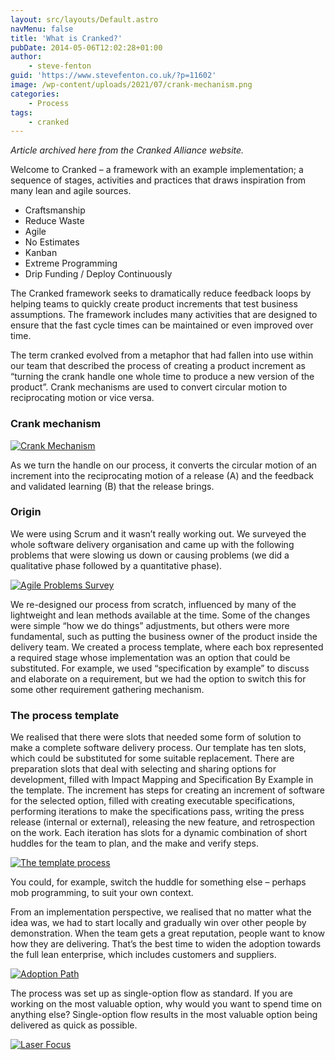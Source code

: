 ```yaml
---
layout: src/layouts/Default.astro
navMenu: false
title: 'What is Cranked?'
pubDate: 2014-05-06T12:02:28+01:00
author:
    - steve-fenton
guid: 'https://www.stevefenton.co.uk/?p=11602'
image: /wp-content/uploads/2021/07/crank-mechanism.png
categories:
    - Process
tags:
    - cranked
---
```


*Article archived here from the Cranked Alliance website.*

Welcome to Cranked – a framework with an example implementation; a sequence of stages, activities and practices that draws inspiration from many lean and agile sources.

- Craftsmanship
- Reduce Waste
- Agile
- No Estimates
- Kanban
- Extreme Programming
- Drip Funding / Deploy Continuously

The Cranked framework seeks to dramatically reduce feedback loops by helping teams to quickly create product increments that test business assumptions. The framework includes many activities that are designed to ensure that the fast cycle times can be maintained or even improved over time.

The term cranked evolved from a metaphor that had fallen into use within our team that described the process of creating a product increment as “turning the crank handle one whole time to produce a new version of the product”. Crank mechanisms are used to convert circular motion to reciprocating motion or vice versa.

### Crank mechanism

[![Crank Mechanism](/img/2021/07/crank-mechanism.png)](/2014/05/what-is-cranked/crank-mechanism/)

As we turn the handle on our process, it converts the circular motion of an increment into the reciprocating motion of a release (A) and the feedback and validated learning (B) that the release brings.

### Origin

We were using Scrum and it wasn’t really working out. We surveyed the whole software delivery organisation and came up with the following problems that were slowing us down or causing problems (we did a qualitative phase followed by a quantitative phase).

[![Agile Problems Survey](/img/2014/05/agile-problems-survey-results.png)](/2014/05/what-is-cranked/agile-problems-survey-results/)

We re-designed our process from scratch, influenced by many of the lightweight and lean methods available at the time. Some of the changes were simple “how we do things” adjustments, but others were more fundamental, such as putting the business owner of the product inside the delivery team. We created a process template, where each box represented a required stage whose implementation was an option that could be substituted. For example, we used “specification by example” to discuss and elaborate on a requirement, but we had the option to switch this for some other requirement gathering mechanism.

### The process template

We realised that there were slots that needed some form of solution to make a complete software delivery process. Our template has ten slots, which could be substituted for some suitable replacement. There are preparation slots that deal with selecting and sharing options for development, filled with Impact Mapping and Specification By Example in the template. The increment has steps for creating an increment of software for the selected option, filled with creating executable specifications, performing iterations to make the specifications pass, writing the press release (internal or external), releasing the new feature, and retrospection on the work. Each iteration has slots for a dynamic combination of short huddles for the team to plan, and the make and verify steps.

[![The template process](/img/2014/05/CrankedProcess.png)](/2014/05/what-is-cranked/crankedprocess/)

You could, for example, switch the huddle for something else – perhaps mob programming, to suit your own context.

From an implementation perspective, we realised that no matter what the idea was, we had to start locally and gradually win over other people by demonstration. When the team gets a great reputation, people want to know how they are delivering. That’s the best time to widen the adoption towards the full lean enterprise, which includes customers and suppliers.

[![Adoption Path](/img/2014/05/CrankedAdoption.png)](/2014/05/what-is-cranked/crankedadoption/)

The process was set up as single-option flow as standard. If you are working on the most valuable option, why would you want to spend time on anything else? Single-option flow results in the most valuable option being delivered as quick as possible.

[![Laser Focus](/img/2014/05/CrankedLaserFocus.png)](/2014/05/what-is-cranked/crankedlaserfocus/)